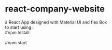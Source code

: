 # react-company-website
a React App designed with Material UI and flex Box <br />
to start using :
<br />
#npm Install <br />
<br />
#npm start 
